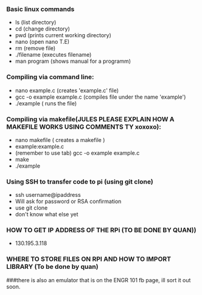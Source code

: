 ### Basic linux commands
- ls (list directory)
- cd (change directory)
- pwd (prints current working directory)
- nano (open nano T.E)
- rm (remove file)
- ./filename (executes filename)
- man program (shows manual for a programm)

### Compiling via command line:
- nano example.c (creates 'example.c' file)
- gcc -o example example.c (compiles file under the name 'example')
- ./example ( runs the file)

### Compiling via makefile(JULES PLEASE EXPLAIN HOW A MAKEFILE WORKS USING COMMENTS TY xoxoxo):
- nano makefile ( creates a makefile )
- example:example.c
- (remember to use tab) gcc -o example example.c
- make
- ./example

### Using SSH to transfer code to pi (using git clone)
- ssh username@ipaddress
- Will ask for password or RSA confirmation
- use git clone
- don't know what else yet

### HOW TO GET IP ADDRESS OF THE RPi (TO BE DONE BY QUAN))
- 130.195.3.118

### WHERE TO STORE FILES ON RPI AND HOW TO IMPORT LIBRARY  (To be done by quan)

###there is also an emulator that is on the ENGR 101 fb page, ill sort it out soon.
